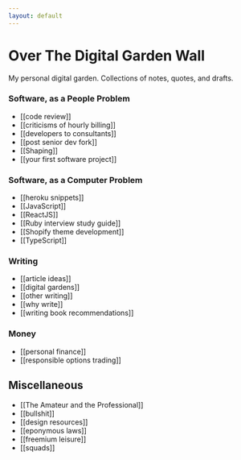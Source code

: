 ```yaml
---
layout: default
---
```

# Over The Digital Garden Wall

My personal digital garden. Collections of notes, quotes, and drafts.
### Software, as a People Problem
* [[code review]]
* [[criticisms of hourly billing]]
* [[developers to consultants]]
* [[post senior dev fork]]
* [[Shaping]]
* [[your first software project]]
### Software, as a Computer Problem
* [[heroku snippets]]
* [[JavaScript]]
* [[ReactJS]]
* [[Ruby interview study guide]]
* [[Shopify theme development]]
* [[TypeScript]]
### Writing
* [[article ideas]]
* [[digital gardens]]
* [[other writing]]
* [[why write]]
* [[writing book recommendations]]

### Money
* [[personal finance]]
* [[responsible options trading]]

## Miscellaneous
* [[The Amateur and the Professional]]
* [[bullshit]]
* [[design resources]]
* [[eponymous laws]]
* [[freemium leisure]]
* [[squads]]